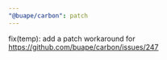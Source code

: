 ```yaml
---
"@buape/carbon": patch
---
```


fix(temp): add a patch workaround for https://github.com/buape/carbon/issues/247
